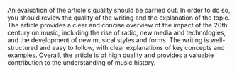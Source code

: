 An evaluation of the article's quality should be carried out. In order to do so, you should review the quality of the writing and the explanation of the topic. The article provides a clear and concise overview of the impact of the 20th century on music, including the rise of radio, new media and technologies, and the development of new musical styles and forms. The writing is well-structured and easy to follow, with clear explanations of key concepts and examples. Overall, the article is of high quality and provides a valuable contribution to the understanding of music history.